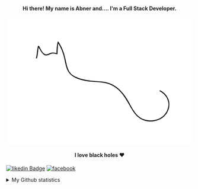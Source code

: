 <h4 align="center">
Hi there! My name is Abner and.... I'm a Full Stack Developer.

</h4>

<h4 align="center">
 
![10f63032274153.56a30a3b88158](https://raw.githubusercontent.com/AbnerAWR/AbnerAWR/main/10f63032274153.56a30a3b88158.gif)

 <b>I love black holes ❤ </b>
</h4>



[![likedin Badge](https://img.shields.io/badge/linkedin-%230077B5.svg?&style=for-the-badge&logo=linkedin&logoColor=white&link=https://www.linkedin.com/in/abner-wesley-ribeiro-6731bb171/)](https://www.linkedin.com/in/abner-wesley-ribeiro-6731bb171/)
[![facebook](https://img.shields.io/badge/facebook-%231877F2.svg?&style=for-the-badge&logo=facebook&logoColor=white&link=https://www.facebook.com/abner.wesley.gg/)](https://www.facebook.com/abner.wesley.gg)

<details>
    <summary>My Github statistics</summary>
    <br>
    <p align="center">
       <img src="https://github-readme-stats.vercel.app/api?username=AbnerAWR&theme=tokyonight&show_icons=true&include_all_commits=true" alt="Github statistics" />
    </p>
  <br>
    <p align="center">
        <img src="https://github-readme-stats.vercel.app/api/top-langs?username=AbnerAWR&theme=tokyonight" alt="Most used technologies" />
    </p>
</details>

<!--
**AbnerAWR/AbnerAWR** is a ✨ _special_ ✨ repository because its `README.md` (this file) appears on your GitHub profile.

Here are some ideas to get you started:

- 🔭 I’m currently working on ...
- 🌱 I’m currently learning ...
- 👯 I’m looking to collaborate on ...
- 🤔 I’m looking for help with ...
- 💬 Ask me about ...
- 📫 How to reach me: ...
- 😄 Pronouns: ...
- ⚡ Fun fact: ...
-->


